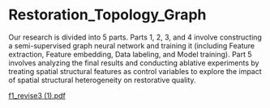 # Restoration_Topology_Graph
Our research is divided into 5 parts. Parts 1, 2, 3, and 4 involve constructing a semi-supervised graph neural network and training it (including Feature extraction, Feature embedding, Data labeling, and Model training). Part 5 involves analyzing the final results and conducting ablative experiments by treating spatial structural features as control variables to explore the impact of spatial structural heterogeneity on restorative quality.

[f1_revise3 (1).pdf](https://github.com/MMHHRR/Restoration_Topology/files/12803807/f1_revise3.1.pdf)
